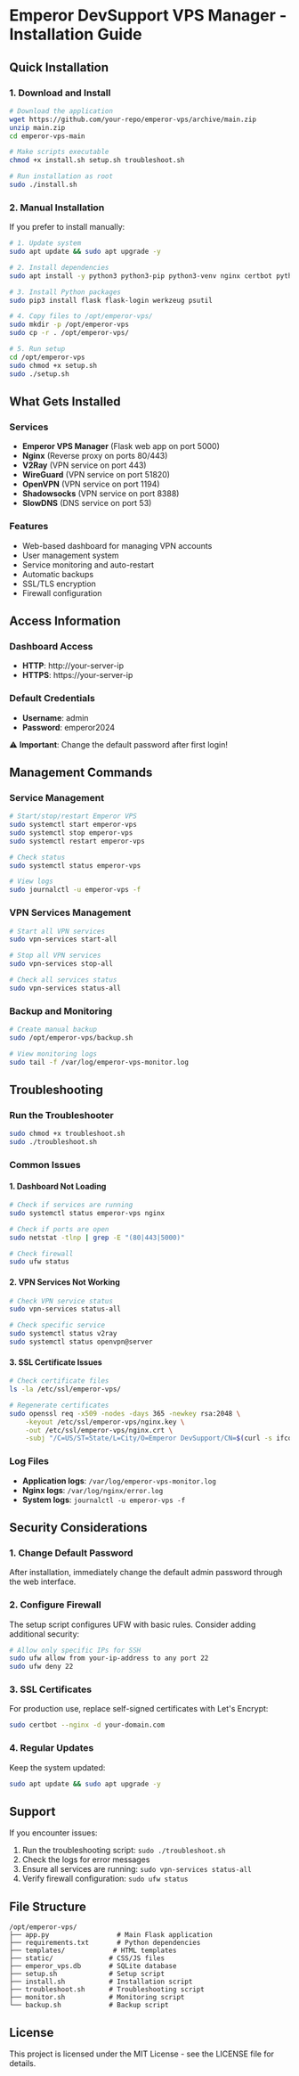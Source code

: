 # Emperor DevSupport VPS Manager - Installation Guide

## Quick Installation

### 1. Download and Install

```bash
# Download the application
wget https://github.com/your-repo/emperor-vps/archive/main.zip
unzip main.zip
cd emperor-vps-main

# Make scripts executable
chmod +x install.sh setup.sh troubleshoot.sh

# Run installation as root
sudo ./install.sh
```

### 2. Manual Installation

If you prefer to install manually:

```bash
# 1. Update system
sudo apt update && sudo apt upgrade -y

# 2. Install dependencies
sudo apt install -y python3 python3-pip python3-venv nginx certbot python3-certbot-nginx

# 3. Install Python packages
sudo pip3 install flask flask-login werkzeug psutil

# 4. Copy files to /opt/emperor-vps/
sudo mkdir -p /opt/emperor-vps
sudo cp -r . /opt/emperor-vps/

# 5. Run setup
cd /opt/emperor-vps
sudo chmod +x setup.sh
sudo ./setup.sh
```

## What Gets Installed

### Services
- **Emperor VPS Manager** (Flask web app on port 5000)
- **Nginx** (Reverse proxy on ports 80/443)
- **V2Ray** (VPN service on port 443)
- **WireGuard** (VPN service on port 51820)
- **OpenVPN** (VPN service on port 1194)
- **Shadowsocks** (VPN service on port 8388)
- **SlowDNS** (DNS service on port 53)

### Features
- Web-based dashboard for managing VPN accounts
- User management system
- Service monitoring and auto-restart
- Automatic backups
- SSL/TLS encryption
- Firewall configuration

## Access Information

### Dashboard Access
- **HTTP**: http://your-server-ip
- **HTTPS**: https://your-server-ip

### Default Credentials
- **Username**: admin
- **Password**: emperor2024

⚠️ **Important**: Change the default password after first login!

## Management Commands

### Service Management
```bash
# Start/stop/restart Emperor VPS
sudo systemctl start emperor-vps
sudo systemctl stop emperor-vps
sudo systemctl restart emperor-vps

# Check status
sudo systemctl status emperor-vps

# View logs
sudo journalctl -u emperor-vps -f
```

### VPN Services Management
```bash
# Start all VPN services
sudo vpn-services start-all

# Stop all VPN services
sudo vpn-services stop-all

# Check all services status
sudo vpn-services status-all
```

### Backup and Monitoring
```bash
# Create manual backup
sudo /opt/emperor-vps/backup.sh

# View monitoring logs
sudo tail -f /var/log/emperor-vps-monitor.log
```

## Troubleshooting

### Run the Troubleshooter
```bash
sudo chmod +x troubleshoot.sh
sudo ./troubleshoot.sh
```

### Common Issues

#### 1. Dashboard Not Loading
```bash
# Check if services are running
sudo systemctl status emperor-vps nginx

# Check if ports are open
sudo netstat -tlnp | grep -E "(80|443|5000)"

# Check firewall
sudo ufw status
```

#### 2. VPN Services Not Working
```bash
# Check VPN service status
sudo vpn-services status-all

# Check specific service
sudo systemctl status v2ray
sudo systemctl status openvpn@server
```

#### 3. SSL Certificate Issues
```bash
# Check certificate files
ls -la /etc/ssl/emperor-vps/

# Regenerate certificates
sudo openssl req -x509 -nodes -days 365 -newkey rsa:2048 \
    -keyout /etc/ssl/emperor-vps/nginx.key \
    -out /etc/ssl/emperor-vps/nginx.crt \
    -subj "/C=US/ST=State/L=City/O=Emperor DevSupport/CN=$(curl -s ifconfig.me)"
```

### Log Files
- **Application logs**: `/var/log/emperor-vps-monitor.log`
- **Nginx logs**: `/var/log/nginx/error.log`
- **System logs**: `journalctl -u emperor-vps -f`

## Security Considerations

### 1. Change Default Password
After installation, immediately change the default admin password through the web interface.

### 2. Configure Firewall
The setup script configures UFW with basic rules. Consider adding additional security:
```bash
# Allow only specific IPs for SSH
sudo ufw allow from your-ip-address to any port 22
sudo ufw deny 22
```

### 3. SSL Certificates
For production use, replace self-signed certificates with Let's Encrypt:
```bash
sudo certbot --nginx -d your-domain.com
```

### 4. Regular Updates
Keep the system updated:
```bash
sudo apt update && sudo apt upgrade -y
```

## Support

If you encounter issues:

1. Run the troubleshooting script: `sudo ./troubleshoot.sh`
2. Check the logs for error messages
3. Ensure all services are running: `sudo vpn-services status-all`
4. Verify firewall configuration: `sudo ufw status`

## File Structure

```
/opt/emperor-vps/
├── app.py                 # Main Flask application
├── requirements.txt       # Python dependencies
├── templates/            # HTML templates
├── static/              # CSS/JS files
├── emperor_vps.db       # SQLite database
├── setup.sh             # Setup script
├── install.sh           # Installation script
├── troubleshoot.sh      # Troubleshooting script
├── monitor.sh           # Monitoring script
└── backup.sh            # Backup script
```

## License

This project is licensed under the MIT License - see the LICENSE file for details. 